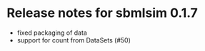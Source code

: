 # Release notes for sbmlsim 0.1.7
- fixed packaging of data
- support for count from DataSets (#50)

